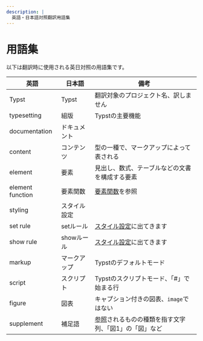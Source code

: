 ```yaml
---
description: |
  英語・日本語対照翻訳用語集
---
```


# 用語集

以下は翻訳時に使用される英日対照の用語集です。

| 英語 | 日本語 | 備考 |
| --- | --- | --- |
| Typst | Typst | 翻訳対象のプロジェクト名、訳しません |
| typesetting | 組版 | Typstの主要機能 |
| documentation | ドキュメント |   |
| content | コンテンツ | 型の一種で、マークアップによって表される |
| element | 要素 | 見出し、数式、テーブルなどの文書を構成する要素 |
| element function | 要素関数 | [要素関数]($function/#element-functions)を参照 |
| styling | スタイル設定 |   |
| set rule | setルール | [スタイル設定]($styling)に出てきます |
| show rule | showルール | [スタイル設定]($styling)に出てきます |
| markup | マークアップ | Typstのデフォルトモード |
| script | スクリプト | Typstのスクリプトモード、「#」で始まる行 |
| figure | 図表 | キャプション付きの図表、`image`ではない |
| supplement | 補足語 | [参照]($ref)されるものの種類を指す文字列、「図1」の「図」など |
